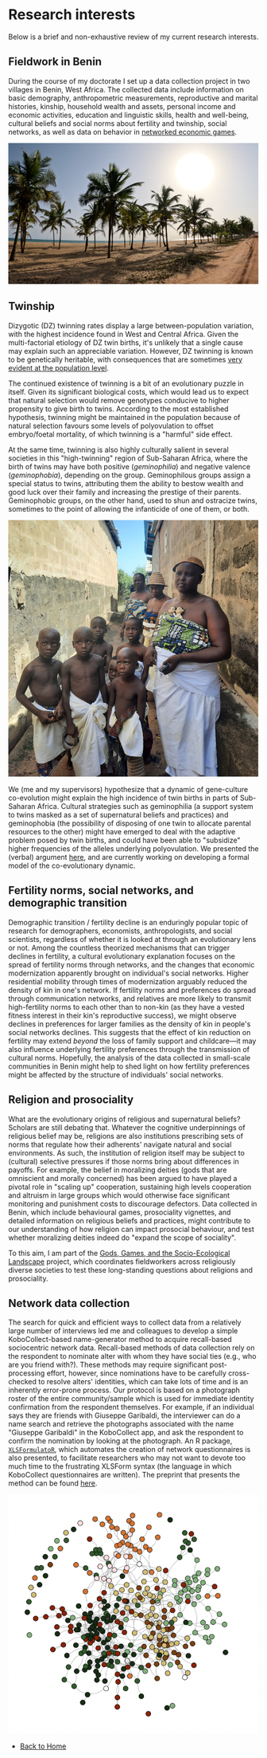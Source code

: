 # Research interests

Below is a brief and non-exhaustive review of my current research interests.

## Fieldwork in Benin

During the course of my doctorate I set up a data collection project in two villages in Benin, West Africa. The collected data include information on basic demography, anthropometric measurements, reproductive and marital histories, kinship, household wealth and assets, personal income and economic activities, education and linguistic skills, health and well-being, cultural beliefs and social norms about fertility and twinship, social networks, as well as data on behavior in [networked economic games](https://journals.sagepub.com/doi/full/10.1177/1525822X16643709?casa_token=dDGNkYBI6gEAAAAA%3AZ745MZlgwdzckKMdEjXLxFIeDPAZ52N_3kFHjkC58xGAeRzZr0HBAaeYeMpZ1z7wA0YgP3lRurWNAQ). 



![Benin](assets/benin_beach.png)

## Twinship

Dizygotic (DZ) twinning rates display a large between-population variation, with the highest incidence found in West and Central Africa. Given the multi-factorial etiology of DZ twin births, it's unlikely that a single cause may explain such an appreciable variation. However, DZ twinning is known to be genetically heritable, with consequences that are sometimes [very evident at the population level](https://journals.plos.org/plosone/article?id=10.1371/journal.pone.0020328). 

The continued existence of twinning is a bit of an evolutionary puzzle in itself. Given its significant biological costs, which would lead us to expect that natural selection would remove genotypes conducive to higher propensity to give birth to twins. According to the most established hypothesis, twinning might be maintained in the population because of natural selection favours some levels of polyovulation to offset embryo/foetal mortality, of which twinning is a "harmful" side effect.

At the same time, twinning is also highly culturally salient in several societies in this "high-twinning" region of Sub-Saharan Africa, where the birth of twins may have both positive (*geminophilia*) and negative valence (*geminophobia*), depending on the group. Geminophilous groups assign a special status to twins, attributing them the ability to bestow wealth and good luck over their family and increasing the prestige of their parents. Geminophobic groups, on the other hand, used to shun and ostracize twins, sometimes to the point of allowing the infanticide of one of them, or both.

![Twinship in Benin](assets/twinship.png)

We (me and my supervisors) hypothesize that a dynamic of gene-culture co-evolution might explain the high incidence of twin births in parts of Sub-Saharan Africa. Cultural strategies such as geminophilia (a support system to twins masked as a set of supernatural beliefs and practices) and geminophobia (the possibility of disposing of one twin to allocate parental resources to the other) might have emerged to deal with the adaptive problem posed by twin births, and could have been able to "subsidize" higher frequencies of the alleles underlying polyovulation. We presented the (verbal) argument [here](https://www.cambridge.org/core/journals/evolutionary-human-sciences/article/geneculture-coevolutionary-perspective-on-the-puzzle-of-human-twinship/E81184315552107BF5D2C203052B7F30), and are currently working on developing a formal model of the co-evolutionary dynamic.

## Fertility norms, social networks, and demographic transition

Demographic transition / fertility decline is an enduringly popular topic of research for demographers, economists, anthropologists, and social scientists, regardless of whether it is looked at through an evolutionary lens or not. 
Among the countless theorized mechanisms that can trigger declines in fertility, a cultural evolutionary explanation focuses on the spread of fertility norms through networks, and the changes that economic modernization apparently brought on individual's social networks. 
Higher residential mobility through times of modernization arguably reduced the density of kin in one's network. 
If fertility norms and preferences do spread through communication networks, and relatives are more likely to transmit high-fertility norms to each other than to non-kin (as they have a vested fitness interest in their kin's reproductive success), we might observe declines in preferences for larger families as the density of kin in people's social networks declines.
This suggests that the effect of kin reduction on fertility may extend *beyond* the loss of family support and childcare—it may also influence underlying fertility preferences through the transmission of cultural norms.
Hopefully, the analysis of the data collected in small-scale communities in Benin might help to shed light on how fertility preferences might be affected by the structure of individuals' social networks.

## Religion and prosociality

What are the evolutionary origins of religious and supernatural beliefs? Scholars are still debating that. Whatever the cognitive underpinnings of religious belief may be, religions are also institutions prescribing sets of norms that regulate how their adherents' navigate natural and social environments. As such, the institution of religion itself may be subject to (cultural) selective pressures if those norms bring about differences in payoffs. For example, the belief in moralizing deities (gods that are omniscient and morally concerned) has been argued to have played a pivotal role in "scaling up" cooperation, sustaining high levels cooperation and altruism in large groups which would otherwise face significant monitoring and punishment costs to discourage defectors. Data collected in Benin, which include behavioural games, prosociality vignettes, and detailed information on religious beliefs and practices, might contribute to our understanding of how religion can impact prosocial behaviour, and test whether moralizing deities indeed do "expand the scope of sociality".

To this aim, I am part of the [Gods, Games, and the Socio-Ecological Landscape](https://pure.au.dk/portal/en/projects/gods-games-and-the-socioecological-landscape) project, which coordinates fieldworkers across religiously diverse societies to test these long-standing questions about religions and prosociality. 

## Network data collection

The search for quick and efficient ways to collect data from a relatively large number of interviews led me and colleagues to develop a simple KoboCollect-based name-generator method to acquire recall-based sociocentric network data.
Recall-based methods of data collection rely on the respondent to nominate alter with whom they have social ties (e.g., who are you friend with?). 
These methods may require significant post-processing effort, however, since nominations have to be carefully cross-checked to resolve alters' identities, which can take lots of time and is an inherently error-prone process.
Our protocol is based on a photograph roster of the entire community/sample which is used for immediate identity confirmation from the respondent themselves.
For example, if an individual says they are friends with Giuseppe Garibaldi, the interviewer can do a name search and retrieve the photographs associated with the name "Giuseppe Garibaldi" in the KoboCollect app, and ask the respondent to confirm the nomination by looking at the photograph.
An R package, [`XLSFormulatoR`](https://github.com/ADR1993/XLSFormulatoR), which automates the creation of network questionnaires is also presented, to facilitate researchers who may not want to devote too much time to the frustrating XLSForm syntax (the language in which KoboCollect questionnaires are written).
The preprint that presents the method can be found [here](https://osf.io/preprints/socarxiv/gna3d).

![network](assets/network.png)

- [Back to Home](README.md)
